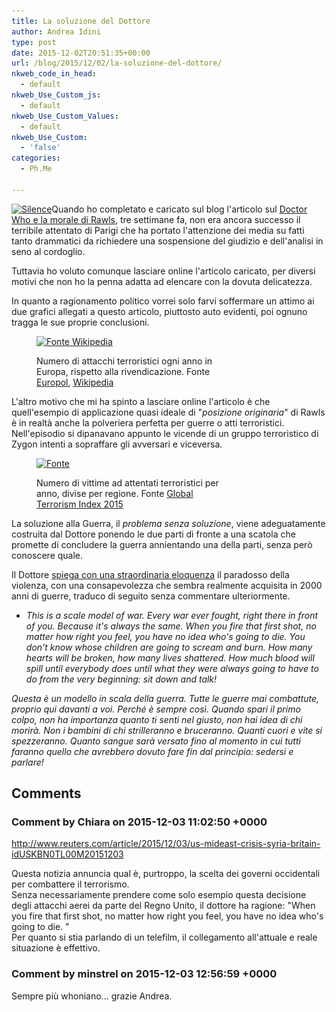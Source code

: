 ```yaml
---
title: La soluzione del Dottore
author: Andrea Idini
type: post
date: 2015-12-02T20:51:35+00:00
url: /blog/2015/12/02/la-soluzione-del-dottore/
nkweb_code_in_head:
  - default
nkweb_Use_Custom_js:
  - default
nkweb_Use_Custom_Values:
  - default
nkweb_Use_Custom:
  - 'false'
categories:
  - Ph.Me

---
```

<a href="/wp-content/uploads/2015/12/Silence.jpg" rel="lightbox[2178]"><img class="alignleft wp-image-2179 size-medium" src="/wp-content/uploads/2015/12/Silence-162x300.jpg" alt="Silence" width="162" height="300" srcset="http://www.phme.it/wp-content/uploads/2015/12/Silence-162x300.jpg 162w, http://www.phme.it/wp-content/uploads/2015/12/Silence.jpg 236w" sizes="(max-width: 162px) 100vw, 162px" /></a>Quando ho completato e caricato sul blog l'articolo sul [Doctor Who e la morale di Rawls][1], tre settimane fa, non era ancora successo il terribile attentato di Parigi che ha portato l'attenzione dei media su fatti tanto drammatici da richiedere una sospensione del giudizio e dell'analisi in seno al cordoglio.

Tuttavia ho voluto comunque lasciare online l'articolo caricato, per diversi motivi che non ho la penna adatta ad elencare con la dovuta delicatezza.

In quanto a ragionamento politico vorrei solo farvi soffermare un attimo ai due grafici allegati a questo articolo, piuttosto auto evidenti, poi ognuno tragga le sue proprie conclusioni.

<!--more--><figure id="attachment_2180" aria-describedby="caption-attachment-2180" style="width: 300px" class="wp-caption alignright">

<a href="/wp-content/uploads/2015/12/Terrorist_Attacks_in_the_EU_by_Affiliation.png" rel="lightbox[2178]"><img class="size-medium wp-image-2180" src="/wp-content/uploads/2015/12/Terrorist_Attacks_in_the_EU_by_Affiliation-300x193.png" alt="Fonte Wikipedia" width="300" height="193" srcset="http://www.phme.it/wp-content/uploads/2015/12/Terrorist_Attacks_in_the_EU_by_Affiliation-300x193.png 300w, http://www.phme.it/wp-content/uploads/2015/12/Terrorist_Attacks_in_the_EU_by_Affiliation-1024x658.png 1024w, http://www.phme.it/wp-content/uploads/2015/12/Terrorist_Attacks_in_the_EU_by_Affiliation.png 1162w" sizes="(max-width: 300px) 100vw, 300px" /></a><figcaption id="caption-attachment-2180" class="wp-caption-text">Numero di attacchi terroristici ogni anno in Europa, rispetto alla rivendicazione. Fonte [Europol][2], [Wikipedia][3]</figcaption></figure> 

L'altro motivo che mi ha spinto a lasciare online l'articolo è che quell'esempio di applicazione quasi ideale di "_posizione originaria_" di Rawls è in realtà anche la polveriera perfetta per guerre o atti terroristici. Nell'episodio si dipanavano appunto le vicende di un gruppo terroristico di Zygon intenti a sopraffare gli avversari e viceversa.<figure id="attachment_2183" aria-describedby="caption-attachment-2183" style="width: 300px" class="wp-caption alignleft">

<a href="/wp-content/uploads/2015/12/Terrorist_Attacks_in_the_World.png" rel="lightbox[2178]"><img class="wp-image-2183 size-medium" src="/wp-content/uploads/2015/12/Terrorist_Attacks_in_the_World-300x154.png" alt="Fonte " width="300" height="154" srcset="http://www.phme.it/wp-content/uploads/2015/12/Terrorist_Attacks_in_the_World-300x154.png 300w, http://www.phme.it/wp-content/uploads/2015/12/Terrorist_Attacks_in_the_World-1024x524.png 1024w, http://www.phme.it/wp-content/uploads/2015/12/Terrorist_Attacks_in_the_World.png 1443w" sizes="(max-width: 300px) 100vw, 300px" /></a><figcaption id="caption-attachment-2183" class="wp-caption-text">Numero di vittime ad attentati terroristici per anno, divise per regione. Fonte [Global Terrorism Index 2015][4]</figcaption></figure> 

La soluzione alla Guerra, il _problema senza soluzione_, viene adeguatamente costruita dal Dottore ponendo le due parti di fronte a una scatola che promette di concludere la guerra annientando una della parti, senza però conoscere quale.

Il Dottore [spiega con una straordinaria eloquenza][5] il paradosso della violenza, con una consapevolezza che sembra realmente acquisita in 2000 anni di guerre, traduco di seguito senza commentare ulteriormente.

- _This is a scale model of war. Every war ever fought, right there in front of you. Because it's always the same. When you fire that first shot, no matter how right you feel, you have no idea who's going to die. You don't know whose children are going to scream and burn. How many hearts will be broken, how many lives shattered. How much blood will spill until everybody does until what they were always going to have to do from the very beginning: sit down and talk!_ 

_Questa è un modello in scala della guerra. Tutte le guerre mai combattute, proprio qui davanti a voi. Perché è sempre così. Quando spari il primo colpo, non ha importanza quanto ti senti nel giusto, non hai idea di chi morirà. Non i bambini di chi strilleranno e bruceranno. Quanti cuori e vite si spezzeranno. Quanto sangue sarà versato fino al momento in cui tutti faranno quello che avrebbero dovuto fare fin dal principio: sedersi e parlare!_

 [1]: http://www.phme.it/blog/2015/11/14/doctor-who-e-la-morale-di-rawls/
 [2]: https://www.europol.europa.eu/latest_publications/37
 [3]: https://en.wikipedia.org/wiki/Terrorism_in_the_European_Union
 [4]: http://economicsandpeace.org/wp-content/uploads/2015/11/Global-Terrorism-Index-2015.pdf
 [5]: https://www.youtube.com/watch?v=im0ymVp8qdo

## Comments

### Comment by Chiara on 2015-12-03 11:02:50 +0000
<a href="http://www.reuters.com/article/2015/12/03/us-mideast-crisis-syria-britain-idUSKBN0TL00M20151203" rel="nofollow">http://www.reuters.com/article/2015/12/03/us-mideast-crisis-syria-britain-idUSKBN0TL00M20151203</a>

Questa notizia annuncia qual è, purtroppo, la scelta dei governi occidentali per combattere il terrorismo.  
Senza necessariamente prendere come solo esempio questa decisione degli attacchi aerei da parte del Regno Unito, il dottore ha ragione: "When you fire that first shot, no matter how right you feel, you have no idea who's going to die. "  
Per quanto si stia parlando di un telefilm, il collegamento all'attuale e reale situazione è effettivo.

### Comment by minstrel on 2015-12-03 12:56:59 +0000
Sempre più whoniano... grazie Andrea.